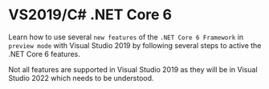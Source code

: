 # VS2019/C# .NET Core 6

Learn how to use several `new features` of the `.NET Core 6 Framework` in `preview mode` with Visual Studio 2019 by following several steps to active the .NET Core 6 features.

Not all features are supported in Visual Studio 2019 as they will be in Visual Studio 2022 which needs to be understood.

